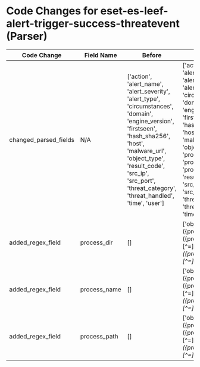 # Code Changes for eset-es-leef-alert-trigger-success-threatevent (Parser)

| Code Change | Field Name | Before | After |
|-------------|------------|--------|-------|
| changed_parsed_fields | N/A | ['action', 'alert_name', 'alert_severity', 'alert_type', 'circumstances', 'domain', 'engine_version', 'firstseen', 'hash_sha256', 'host', 'malware_url', 'object_type', 'result_code', 'src_ip', 'src_port', 'threat_category', 'threat_handled', 'time', 'user'] | ['action', 'alert_name', 'alert_severity', 'alert_type', 'circumstances', 'domain', 'engine_version', 'firstseen', 'hash_sha256', 'host', 'malware_url', 'object_type', 'process_dir', 'process_name', 'process_path', 'result_code', 'src_ip', 'src_port', 'threat_category', 'threat_handled', 'time', 'user'] |
| added_regex_field | process_dir | [] | ['objectUri=({process_path}({process_dir}[^=]*[\\\/]+)?({process_name}[^=]+?))\s*(\w+=|$)'] |
| added_regex_field | process_name | [] | ['objectUri=({process_path}({process_dir}[^=]*[\\\/]+)?({process_name}[^=]+?))\s*(\w+=|$)'] |
| added_regex_field | process_path | [] | ['objectUri=({process_path}({process_dir}[^=]*[\\\/]+)?({process_name}[^=]+?))\s*(\w+=|$)'] |